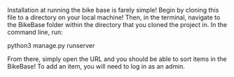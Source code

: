 Installation at running the bike base is farely simple!  Begin by cloning this file to a directory on your local machine!  Then, in the terminal, navigate to the BikeBase folder within the directory that you cloned the project in.  In the command line, run:

python3 manage.py runserver

From there, simply open the URL and you should be able to sort items in the BikeBase!  To add an item, you will need to log in as an admin.  
